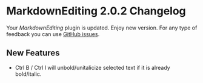 # MarkdownEditing 2.0.2 Changelog

Your _MarkdownEditing_ plugin is updated. Enjoy new version. For any type of feedback you can use [GitHub issues][issues].

## New Features

* Ctrl B / Ctrl I will unbold/unitalicize selected text if it is already bold/italic.

[issues]: https://github.com/SublimeText-Markdown/MarkdownEditing/issues
